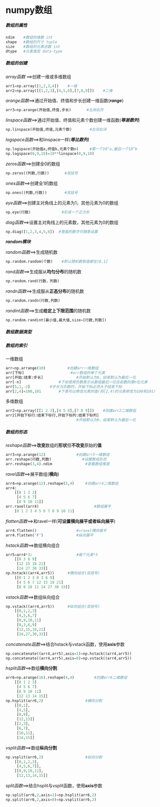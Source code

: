 # numpy数组

##### 数组的属性

```python
ndim	#数组的维数 int
shape	#数组的尺寸 tuple
size	#数组的元素总数 int
dtype	#元素类型 data-type
```

##### 数组的创建

*array函数* ==>创建一维或多维数组

```python
arr1=np.array([1,2,3,4])	#一维
arr2=np.array([[1,2,3],[4,5,6],[7,8,9]])	#二维
```

*arange函数*==>通过开始值、终值和步长创建一维函数(***range***)

```python
arr3=np.arange(开始值,终值,步长)		#左闭右开
```

*linspace函数*==>通过开始值、终值和元素个数创建一维函数(***等差数列***)

```python
np.linspace(开始值,终值,元素个数)		#左闭右闭
```

*logspace函数*==>和linspace一样(***等比数列***)

```python
np.logspace(开始值a,终值b,元素个数n)		#第一个10^a,最后一个10^b
np.logspace(0,9,10)=10**linspace(0,9,10)
```

*zeros函数*==>创建全0的数组

```python
np.zeros((列数,行数))		#双括号
```

*ones函数*==>创建全1的数组

```python
np.ones((列数,行数))		#双括号
```

*eye函数*==>创建主对角线上的元素为1，其他元素为0的数组

```python
np.eye(行数)				#形成一个正方形
```

*diag函数*==>设置主对角线上的元素数，其他元素为0的数组

```python
np.diag([1,2,3,4,5,6])	#里面的数字可随意设置
```

***random模块***

*random函数*==>生成随机数

```python
np.random.random(个数)	#默认随机数取值都在(0,1]
```

*rand函数*==>生成服从**均匀分布**的随机数

```python
np.random.rand(行数，列数)
```

*randn函数*==>生成服从**正态分布**的随机数

```python
np.random.randn(行数,列数)
```

*randint函数*==>生成**给定上下限范围**的随机数

```python
np.random.randint(最小值,最大值,size=[行数,列数])
```

##### 数组数据类型

##### 数组的索引

一维数组

```python
arr=np.arrange(10)			#创建arr一维数组
arr[下标]						#arr数组的单个元素
arr[开始:结束:步长]				#开始默认为0，结束默认为最后一位
arr[-n]					#下标使用负数表示从数组最后一位往前数的第n位元素
arr[5,1,-2]			#步长为负数时，开始下标必须大于结束下标
arr[2,4]=100,101		#下表可以修改元素的值(将[2,4)的元素修改为100和101)
```

多维数组

```python
arr2=np.array([[1 2 3],[4 5 6],[7 8 9]])	#创建arr2二维数组
arr2[开始下标行:结束下标行,开始下标列:结束下标列]
								#开始默认为0，结束默认为最后一位
```

##### 数组的形态

*reshape函数*==>**改变**数组的**形状**但**不改变**原始的**值**

```python
arr3=np.arange(12)				#创建arr3一维数组
arr.reshape(行数,列数)				#设置数组形状
arr.reshape(3,4).ndim				#查看数组维度
```

*ravel函数*==>展平数组(**横向**)

```python
arr4=np.arange(12).reshape(3,4)		#创建arr4二维数组
arr4:
	[[0 1 2 3]
	 [4 5 6 7]
	 [8 9 10 11]]
arr.ravel(arr4)							#数组展平
	[0 1 2 3 4 5 6 7 8 9 10 11]
```

*flatten函数*==>和ravel一样(**可设置横向展平或者纵向展平**)

```python
arr4.flatten()					#=ravel横向展平
arr4.flatten('F')				#纵向展平
```

*hstack函数*==>数组横向组合

```python
arr5=arr4*3:					#每个元素*3
	[[0 3 6 9]
	 [12 15 18 21]
	 [24 27 30 33]]
np.hstack((arr4,arr5))		#横向组合(双括号)
	[[0 1 2 3 0 3 6 9]
	 [4 5 6 7 12 15 18 21]
	 [8 9 10 11 24 27 30 33]]
```

*vstack函数*==>数组纵向组合

```python
np.vstack((arr4,arr5))		#纵向组合(双括号)
	[[0,1,2,3]
	 [4,5,6,7]
	 [8,9,10,11]
	 [0,3,6,9]
	 [12,15,18,21]
	 [24,27,30,33]]
```

*concatenate函数*==>结合hstack与vstack函数，使用**axis**参数

```python
np.concatenate((arr4,arr5),axis=1)=np.hstack((arr4,arr5))
np.concatenate((arr4,arr5),axis=0)=np.vstack((arr4,arr5))
```

*hsplit函数*==>数组**横向分割**

```python
arr6=np.arange(16).reshape(4,4)			#创建arr6二维数组
	[[0 1 2 3]
	 [4 5 6 7]
	 [8 9 10 11]
     [12 13 14 15]]
np.hsplit(arr6,2)					#横向分割
	[[0,1],
	 [4,5],
	 [8,9],
     [12,13]]
    [[2,3],
	 [6,7],
	 [10,11],
     [14,15]]
```

*vsplit函数*==>数组**纵向分割**

```python
np.vsplit(arr6,2)					#纵向分割
	[[0,1,2,3],
	 [4,5,6,7]],
	[[8,9,10,11],
     [12,13,14,15]]
```

*split函数*==>结合hsplit与vsplit函数，使用**axis**参数

```python
np.split(arr6,2,axis=1)=np.hsplit(arr6,2)
np.split(arr6,2,axis=0)=np.vsplit(arr6,2)
```


